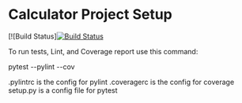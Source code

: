 # Calculator Project Setup
[![Build Status][![Build Status](https://app.travis-ci.com/MysticIS218/calc_example.svg?branch=main)](https://app.travis-ci.com/MysticIS218/calc_example)

To run tests, Lint, and Coverage report use this command:

pytest  --pylint --cov

.pylintrc is the config for pylint
.coveragerc is the config for coverage
setup.py is a config file for pytest
